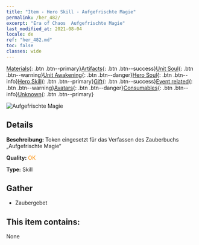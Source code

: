 ```yaml
---
title: "Item - Hero Skill - Aufgefrischte Magie"
permalink: /her_482/
excerpt: "Era of Chaos  Aufgefrischte Magie"
last_modified_at: 2021-08-04
locale: de
ref: "her_482.md"
toc: false
classes: wide
---
```

 [Materials](/ItemsDE/){: .btn .btn--primary}[Artifacts](/ItemsDE/Artifacts/){: .btn .btn--success}[Unit Soul](/ItemsDE/UnitSoul/){: .btn .btn--warning}[Unit Awakening](/ItemsDE/UnitAwakening/){: .btn .btn--danger}[Hero Soul](/ItemsDE/HeroSoul/){: .btn .btn--info}[Hero Skill](/ItemsDE/HeroSkill/){: .btn .btn--primary}[Gift](/ItemsDE/Gift/){: .btn .btn--success}[Event related](/ItemsDE/Events/){: .btn .btn--warning}[Avatars](/ItemsDE/Avatars/){: .btn .btn--danger}[Consumables](/ItemsDE/Consumables/){: .btn .btn--info}[Unknown](/ItemsDE/Unknown/){: .btn .btn--primary}

 ![Aufgefrischte Magie](/images/t/ps_falichongying.png)

## Details
 **Beschreibung:** Token eingesetzt für das Verfassen des Zauberbuchs „Aufgefrischte Magie“

 **Quality:** <span style="color: #FF8C00">OK</span>

 **Type:** Skill

## Gather

*    Zaubergebet 

## This item contains:

  None

